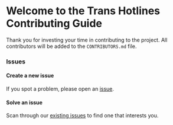 # Welcome to the Trans Hotlines Contributing Guide

Thank you for investing your time in contributing to the project. All contributors will be added to the `CONTRIBUTORS.md` file.

### Issues

#### Create a new issue

If you spot a problem, please open an [issue](https://github.com/skurhse/trans-hotlines/issues/new). 

#### Solve an issue

Scan through our [existing issues](https://github.com/skurhse/trans-hotlines/issues) to find one that interests you.
